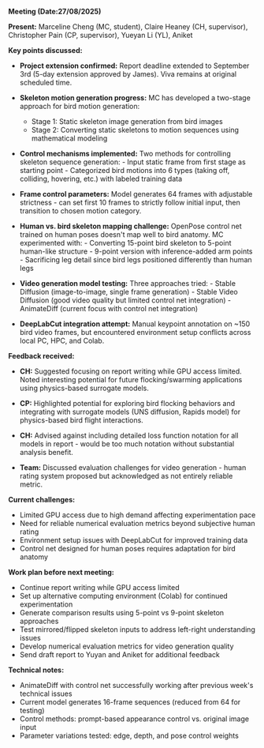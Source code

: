 **Meeting (Date:27/08/2025)**

**Present:** Marceline Cheng (MC, student), Claire Heaney (CH, supervisor), Christopher Pain (CP, supervisor), Yueyan Li (YL), Aniket

**Key points discussed:**

- **Project extension confirmed:** Report deadline extended to September 3rd (5-day extension approved by James). Viva remains at original scheduled time.
- **Skeleton motion generation progress:** MC has developed a two-stage approach for bird motion generation:
    - Stage 1: Static skeleton image generation from bird images
    - Stage 2: Converting static skeletons to motion sequences using mathematical modeling

- **Control mechanisms implemented:** Two methods for controlling skeleton sequence generation:
        - Input static frame from first stage as starting point
        - Categorized bird motions into 6 types (taking off, colliding, hovering, etc.) with labeled training data

- **Frame control parameters:** Model generates 64 frames with adjustable strictness - can set first 10 frames to strictly follow initial input, then transition to chosen motion category.

- **Human vs. bird skeleton mapping challenge:** OpenPose control net trained on human poses doesn't map well to bird anatomy. MC experimented with:
        - Converting 15-point bird skeleton to 5-point human-like structure
        - 9-point version with inference-added arm points
        - Sacrificing leg detail since bird legs positioned differently than human legs

- **Video generation model testing:** Three approaches tried:
        - Stable Diffusion (image-to-image, single frame generation)
        - Stable Video Diffusion (good video quality but limited control net integration)
        - AnimateDiff (current focus with control net integration)

- **DeepLabCut integration attempt:** Manual keypoint annotation on ~150 bird video frames, but encountered environment setup conflicts across local PC, HPC, and Colab.

**Feedback received:**

- **CH:** Suggested focusing on report writing while GPU access limited. Noted interesting potential for future flocking/swarming applications using physics-based surrogate models.

- **CP:** Highlighted potential for exploring bird flocking behaviors and integrating with surrogate models (UNS diffusion, Rapids model) for physics-based bird flight interactions.

- **CH:** Advised against including detailed loss function notation for all models in report - would be too much notation without substantial analysis benefit.

- **Team:** Discussed evaluation challenges for video generation - human rating system proposed but acknowledged as not entirely reliable metric.

**Current challenges:**

- Limited GPU access due to high demand affecting experimentation pace
- Need for reliable numerical evaluation metrics beyond subjective human rating
- Environment setup issues with DeepLabCut for improved training data
- Control net designed for human poses requires adaptation for bird anatomy

**Work plan before next meeting:**

- Continue report writing while GPU access limited
- Set up alternative computing environment (Colab) for continued experimentation
- Generate comparison results using 5-point vs 9-point skeleton approaches
- Test mirrored/flipped skeleton inputs to address left-right understanding issues
- Develop numerical evaluation metrics for video generation quality
- Send draft report to Yuyan and Aniket for additional feedback

**Technical notes:**

- AnimateDiff with control net successfully working after previous week's technical issues
- Current model generates 16-frame sequences (reduced from 64 for testing)
- Control methods: prompt-based appearance control vs. original image input
- Parameter variations tested: edge, depth, and pose control weights